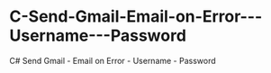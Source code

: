 # C-Send-Gmail-Email-on-Error---Username---Password
C# Send Gmail - Email on Error - Username - Password
